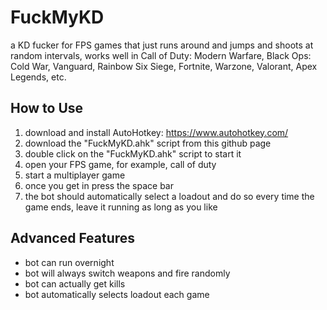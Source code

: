 # FuckMyKD
a KD fucker for FPS games that just runs around and jumps and shoots at random intervals, works well in Call of Duty: Modern Warfare, Black Ops: Cold War, Vanguard, Rainbow Six Siege, Fortnite, Warzone, Valorant, Apex Legends, etc.

## How to Use
1) download and install AutoHotkey: https://www.autohotkey.com/
2) download the "FuckMyKD.ahk" script from this github page 
3) double click on the "FuckMyKD.ahk" script to start it
4) open your FPS game, for example, call of duty
5) start a multiplayer game
6) once you get in press the space bar 
7) the bot should automatically select a loadout and do so every time the game ends, leave it running as long as you like

## Advanced Features
- bot can run overnight
- bot will always switch weapons and fire randomly
- bot can actually get kills 
- bot automatically selects loadout each game
